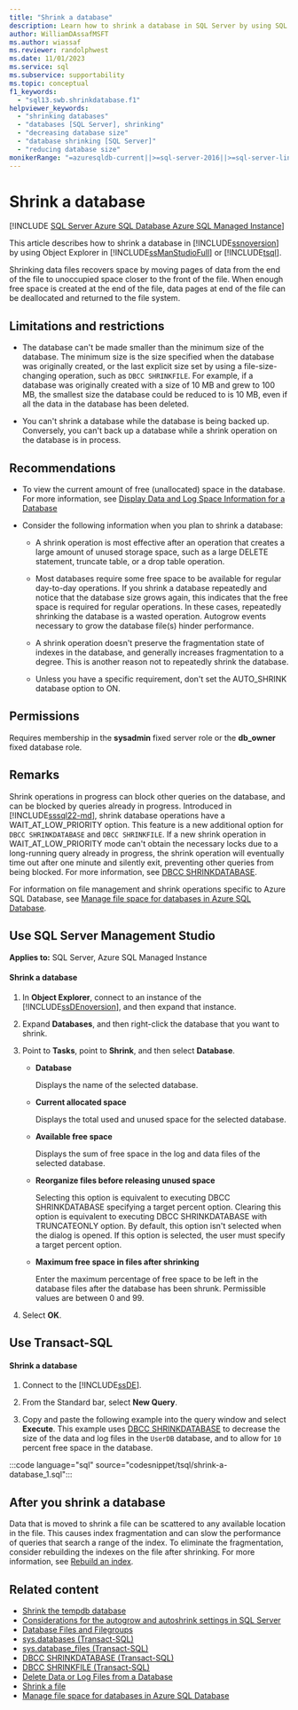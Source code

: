 ```yaml
---
title: "Shrink a database"
description: Learn how to shrink a database in SQL Server by using SQL Server Management Studio or Transact-SQL.
author: WilliamDAssafMSFT
ms.author: wiassaf
ms.reviewer: randolphwest
ms.date: 11/01/2023
ms.service: sql
ms.subservice: supportability
ms.topic: conceptual
f1_keywords:
  - "sql13.swb.shrinkdatabase.f1"
helpviewer_keywords:
  - "shrinking databases"
  - "databases [SQL Server], shrinking"
  - "decreasing database size"
  - "database shrinking [SQL Server]"
  - "reducing database size"
monikerRange: "=azuresqldb-current||>=sql-server-2016||>=sql-server-linux-2017||=azuresqldb-mi-current"
---
```

# Shrink a database

[!INCLUDE [SQL Server Azure SQL Database Azure SQL Managed Instance](../../includes/applies-to-version/sql-asdb-asdbmi.md)]

This article describes how to shrink a database in [!INCLUDE[ssnoversion](../../includes/ssnoversion-md.md)] by using Object Explorer in [!INCLUDE[ssManStudioFull](../../includes/ssmanstudiofull-md.md)] or [!INCLUDE[tsql](../../includes/tsql-md.md)].

Shrinking data files recovers space by moving pages of data from the end of the file to unoccupied space closer to the front of the file. When enough free space is created at the end of the file, data pages at end of the file can be deallocated and returned to the file system.

## <a id="Restrictions"></a> Limitations and restrictions

- The database can't be made smaller than the minimum size of the database. The minimum size is the size specified when the database was originally created, or the last explicit size set by using a file-size-changing operation, such as `DBCC SHRINKFILE`. For example, if a database was originally created with a size of 10 MB and grew to 100 MB, the smallest size the database could be reduced to is 10 MB, even if all the data in the database has been deleted.

- You can't shrink a database while the database is being backed up. Conversely, you can't back up a database while a shrink operation on the database is in process.

## <a id="Recommendations"></a> Recommendations

- To view the current amount of free (unallocated) space in the database. For more information, see [Display Data and Log Space Information for a Database](display-data-and-log-space-information-for-a-database.md)

- Consider the following information when you plan to shrink a database:

  - A shrink operation is most effective after an operation that creates a large amount of unused storage space, such as a large DELETE statement, truncate table, or a drop table operation.

  - Most databases require some free space to be available for regular day-to-day operations. If you shrink a database repeatedly and notice that the database size grows again, this indicates that the free space is required for regular operations. In these cases, repeatedly shrinking the database is a wasted operation. Autogrow events necessary to grow the database file(s) hinder performance.

  - A shrink operation doesn't preserve the fragmentation state of indexes in the database, and generally increases fragmentation to a degree. This is another reason not to repeatedly shrink the database.

  - Unless you have a specific requirement, don't set the AUTO_SHRINK database option to ON.

## <a id="Security"></a> <a name="Permissions"></a> Permissions

Requires membership in the **sysadmin** fixed server role or the **db_owner** fixed database role.

## Remarks

Shrink operations in progress can block other queries on the database, and can be blocked by queries already in progress. Introduced in [!INCLUDE[sssql22-md](../../includes/sssql22-md.md)], shrink database operations have a WAIT_AT_LOW_PRIORITY option. This feature is a new additional option for `DBCC SHRINKDATABASE` and `DBCC SHRINKFILE`. If a new shrink operation in WAIT_AT_LOW_PRIORITY mode can't obtain the necessary locks due to a long-running query already in progress, the shrink operation will eventually time out after one minute and silently exit, preventing other queries from being blocked. For more information, see [DBCC SHRINKDATABASE](../../t-sql/database-console-commands/dbcc-shrinkdatabase-transact-sql.md).

For information on file management and shrink operations specific to Azure SQL Database, see [Manage file space for databases in Azure SQL Database](/azure/azure-sql/database/file-space-manage?view=azuresql-db&preserve-view=true).

## <a id="SSMSProcedure"></a> Use SQL Server Management Studio

**Applies to:** SQL Server, Azure SQL Managed Instance

#### Shrink a database

1. In **Object Explorer**, connect to an instance of the [!INCLUDE[ssDEnoversion](../../includes/ssdenoversion-md.md)], and then expand that instance.

1. Expand **Databases**, and then right-click the database that you want to shrink.

1. Point to **Tasks**, point to **Shrink**, and then select **Database**.

   - **Database**

     Displays the name of the selected database.

   - **Current allocated space**

     Displays the total used and unused space for the selected database.

   - **Available free space**

     Displays the sum of free space in the log and data files of the selected database.

   - **Reorganize files before releasing unused space**

     Selecting this option is equivalent to executing DBCC SHRINKDATABASE specifying a target percent option. Clearing this option is equivalent to executing DBCC SHRINKDATABASE with TRUNCATEONLY option. By default, this option isn't selected when the dialog is opened. If this option is selected, the user must specify a target percent option.

   - **Maximum free space in files after shrinking**

     Enter the maximum percentage of free space to be left in the database files after the database has been shrunk. Permissible values are between 0 and 99.

1. Select **OK**.

## <a id="TsqlProcedure"></a> Use Transact-SQL

#### Shrink a database

1. Connect to the [!INCLUDE[ssDE](../../includes/ssde-md.md)].

1. From the Standard bar, select **New Query**.

1. Copy and paste the following example into the query window and select **Execute**. This example uses [DBCC SHRINKDATABASE](../../t-sql/database-console-commands/dbcc-shrinkdatabase-transact-sql.md) to decrease the size of the data and log files in the `UserDB` database, and to allow for `10` percent free space in the database.

:::code language="sql" source="codesnippet/tsql/shrink-a-database_1.sql":::

## <a id="FollowUp"></a> After you shrink a database

 Data that is moved to shrink a file can be scattered to any available location in the file. This causes index fragmentation and can slow the performance of queries that search a range of the index. To eliminate the fragmentation, consider rebuilding the indexes on the file after shrinking. For more information, see [Rebuild an index](../../relational-databases/indexes/reorganize-and-rebuild-indexes.md#rebuild-an-index).

## Related content

- [Shrink the tempdb database](shrink-tempdb-database.md)
- [Considerations for the autogrow and autoshrink settings in SQL Server](/troubleshoot/sql/admin/considerations-autogrow-autoshrink)
- [Database Files and Filegroups](database-files-and-filegroups.md)
- [sys.databases (Transact-SQL)](../../relational-databases/system-catalog-views/sys-databases-transact-sql.md)
- [sys.database_files (Transact-SQL)](../../relational-databases/system-catalog-views/sys-database-files-transact-sql.md)
- [DBCC SHRINKDATABASE (Transact-SQL)](../../t-sql/database-console-commands/dbcc-shrinkdatabase-transact-sql.md)
- [DBCC SHRINKFILE (Transact-SQL)](../../t-sql/database-console-commands/dbcc-shrinkfile-transact-sql.md)
- [Delete Data or Log Files from a Database](delete-data-or-log-files-from-a-database.md)
- [Shrink a file](shrink-a-file.md)
- [Manage file space for databases in Azure SQL Database](/azure/azure-sql/database/file-space-manage?view=azuresql-db&preserve-view=true)
